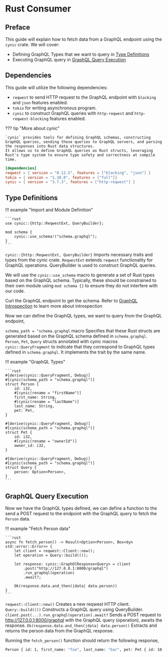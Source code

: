 # Rust Consumer

## Preface

This guide will explain how to fetch data from a GraphQL endpoint using the `cynic` crate. 
We will cover:

- Defining GraphQL Types that we want to query in [Type Definitions](#type-definitions)
- Executing GraphQL query in [GraphQL Query Execution](#graphql-query-execution)

## Dependencies

This guide will utilize the following dependencies: 

- `reqwest` to send HTTP request to the GraphQL endpoint with `blocking` and `json` features enabled.
- `tokio` for writing asynchronous program. 
- `cynic` to construct GraphQL queries with `http-reqwest` and `http-reqwest-blocking` features enabled.

??? tip "More about cynic"

    `cynic` provides tools for defining GraphQL schemas, constructing GraphQL queries, sending those queries to GraphQL servers, and parsing the responses into Rust data structures.
    It allows us to define GraphQL queries as Rust structs, leveraging Rust's type system to ensure type safety and correctness at compile time.


```toml
[dependencies]
reqwest = { version = "0.12.5", features = ["blocking", "json"] }
tokio = { version = "1.38.0", features = ["full"]}
cynic = { version = "3.7.3", features = ["http-reqwest"] }
```

## Type Definitions

!!! example "Import and Module Definition"

    ```rust
    use cynic::{http::ReqwestExt, QueryBuilder};

    mod schema {
        cynic::use_schema!("schema.graphql");
    }
    ```
`cynic::{http::ReqwestExt, QueryBuilder}` Imports necessary traits and types from the cynic crate. `ReqwestExt` extends `reqwest` functionality for GraphQL operations. QueryBuilder is used to construct GraphQL queries.

We will use the `cynic::use_schema` macro to generate a set of Rust types based on the GraphQL schema. Typically, these should be constrained to their own module using `mod schema {}` to ensure they do not interfere with our code.

Curl the GraphQL endpoint to get the schema. Refer to [GraphQL Introspection](https://graphql.org/learn/introspection/) to learn more about introspection

Now we can define the GraphQL types, we want to query from the GraphQL endpoint, 

`schema_path = "schema.graphql` macro Specifies that these Rust structs are generated based on the GraphQL schema defined in `schema.graphql`.
`Person`, `Pet`, `Query` structs annotated with cynic macros `cynic::QueryFragment` to indicate that they correspond to GraphQL types defined in `schema.graphql`.
It implements the trait by the same name.

!!! example "GraphQL Types"

    ```rust
    #[derive(cynic::QueryFragment, Debug)]
    #[cynic(schema_path = "schema.graphql")]
    struct Person {
        id: i32,
        #[cynic(rename = "firstName")]
        first_name: String,
        #[cynic(rename = "lastName")]
        last_name: String,
        pet: Pet, 
    }

    #[derive(cynic::QueryFragment, Debug)]
    #[cynic(schema_path = "schema.graphql")]
    struct Pet {
        id: i32,
        #[cynic(rename = "ownerId")]
        owner_id: i32,
    }

    #[derive(cynic::QueryFragment, Debug)]
    #[cynic(schema_path = "schema.graphql")]
    struct Query {
        person: Option<Person>,
    }
    ```


## GraphQL Query Execution

Now we have the GraphQL types defined, we can define a function to the send a POST request to the endpoint with the GraphQL query to fetch the `Person` data. 


!!! example "Fetch Person data"

    ```rust
    async fn fetch_person() -> Result<Option<Person>, Box<dyn std::error::Error>> {
        let client = reqwest::Client::new();
        let operation = Query::build(());

        let response: cynic::GraphQlResponse<Query> = client
            .post("http://127.0.0.1:8000/graphql")
            .run_graphql(operation)
            .await?;

        Ok(response.data.and_then(|data| data.person))
    }
    ```
`reqwest::Client::new()` Creates a new reqwest HTTP client.
`Query::build(())` Constructs a GraphQL query using QueryBuilder.
`client.post(...).run_graphql(operation).await?` Sends a POST request to http://127.0.0.1:8000/graphql with the GraphQL query (operation), awaits the response. 
`Ok(response.data.and_then(|data| data.person))` Extracts and returns the person data from the GraphQL response.

Running the `fetch_person()` function should return the following response, 

```bash 
Person { id: 1, first_name: "foo", last_name: "bar", pet: Pet { id: 10, owner_id: 1 } }
```
